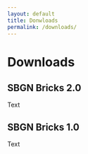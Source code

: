 ```yaml
---
layout: default
title: Donwloads
permalink: /downloads/
---
```


# Downloads

## SBGN Bricks 2.0

Text

## SBGN Bricks 1.0

Text
